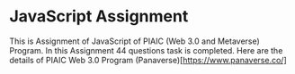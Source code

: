 # JavaScript Assignment
This is Assignment of JavaScript of PIAIC (Web 3.0 and Metaverse) Program. In this Assignment 44 questions task is completed.
Here are the details of PIAIC Web 3.0 Program (Panaverse)[https://www.panaverse.co/]
